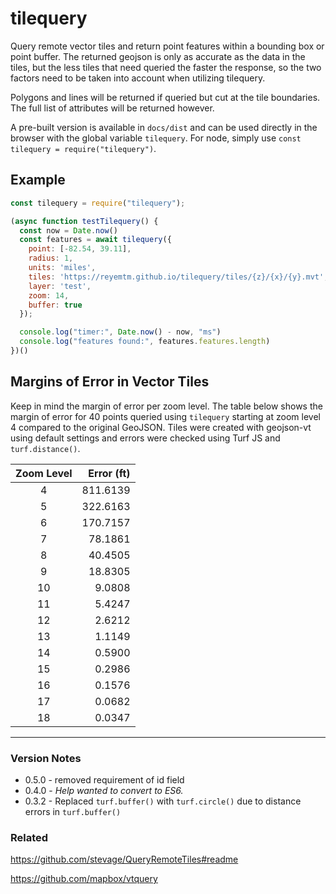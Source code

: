 # tilequery

Query remote vector tiles and return point features within a bounding box or point buffer. The returned geojson is only as accurate as the data in the tiles, but the less tiles that need queried the faster the response, so the two factors need to be taken into account when utilizing tilequery.

Polygons and lines will be returned if queried but cut at the tile boundaries. The full list of attributes will be returned however.

A pre-built version is available in `docs/dist` and can be used directly in the browser with the global variable `tilequery`. For node, simply use `const tilequery = require("tilequery")`.

## Example

```JavaScript
const tilequery = require("tilequery");

(async function testTilequery() {
  const now = Date.now()
  const features = await tilequery({
    point: [-82.54, 39.11], 
    radius: 1,
    units: 'miles',
    tiles: 'https://reyemtm.github.io/tilequery/tiles/{z}/{x}/{y}.mvt',
    layer: 'test', 
    zoom: 14,
    buffer: true
  });

  console.log("timer:", Date.now() - now, "ms")
  console.log("features found:", features.features.length)
})()
```
## Margins of Error in Vector Tiles

Keep in mind the margin of error per zoom level. The table below shows the margin of error for 40 points queried using `tilequery` starting at zoom level 4 compared to the original GeoJSON. Tiles were created with geojson-vt using default settings and errors were checked using Turf JS and `turf.distance()`.

| Zoom Level  | Error (ft)|
|:-:|-:|
| 4    | 811\.6139 |
| 5    | 322\.6163 |
| 6    | 170\.7157 |
| 7    | 78\.1861|
| 8    | 40\.4505|
| 9    | 18\.8305|
| 10   | 9\.0808 |
| 11   | 5\.4247 |
| 12   | 2\.6212 |
| 13   | 1\.1149 |
| 14   | 0\.5900 |
| 15   | 0\.2986 |
| 16   | 0\.1576 |
| 17   | 0\.0682 |
| 18   | 0\.0347 |

---

### Version Notes

- 0.5.0 - removed requirement of id field
- 0.4.0 - *Help wanted to convert to ES6.*
- 0.3.2 - Replaced ``turf.buffer()`` with ``turf.circle()`` due to distance errors in ``turf.buffer()``

### Related

https://github.com/stevage/QueryRemoteTiles#readme

https://github.com/mapbox/vtquery